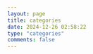 ```yaml
---
layout: page
title: categories
date: 2024-12-26 02:58:22
type: "categories"
comments: false
---
```

